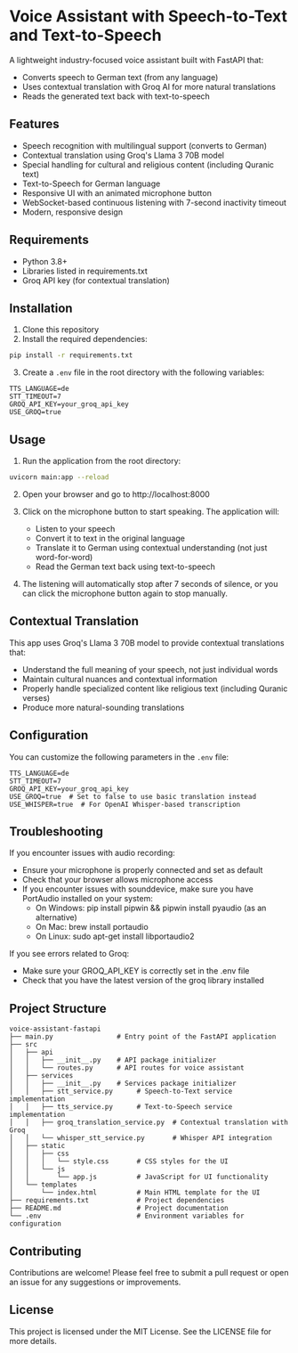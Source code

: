 # Voice Assistant with Speech-to-Text and Text-to-Speech

A lightweight industry-focused voice assistant built with FastAPI that:
- Converts speech to German text (from any language)
- Uses contextual translation with Groq AI for more natural translations
- Reads the generated text back with text-to-speech

## Features

- Speech recognition with multilingual support (converts to German)
- Contextual translation using Groq's Llama 3 70B model
- Special handling for cultural and religious content (including Quranic text)
- Text-to-Speech for German language
- Responsive UI with an animated microphone button
- WebSocket-based continuous listening with 7-second inactivity timeout
- Modern, responsive design

## Requirements

- Python 3.8+
- Libraries listed in requirements.txt
- Groq API key (for contextual translation)

## Installation

1. Clone this repository
2. Install the required dependencies:

```bash
pip install -r requirements.txt
```

3. Create a `.env` file in the root directory with the following variables:
```
TTS_LANGUAGE=de
STT_TIMEOUT=7
GROQ_API_KEY=your_groq_api_key
USE_GROQ=true
```

## Usage

1. Run the application from the root directory:

```bash
uvicorn main:app --reload
```

2. Open your browser and go to http://localhost:8000

3. Click on the microphone button to start speaking. The application will:
   - Listen to your speech
   - Convert it to text in the original language
   - Translate it to German using contextual understanding (not just word-for-word)
   - Read the German text back using text-to-speech

4. The listening will automatically stop after 7 seconds of silence, or you can click the microphone button again to stop manually.

## Contextual Translation

This app uses Groq's Llama 3 70B model to provide contextual translations that:
- Understand the full meaning of your speech, not just individual words
- Maintain cultural nuances and contextual information
- Properly handle specialized content like religious text (including Quranic verses)
- Produce more natural-sounding translations

## Configuration

You can customize the following parameters in the `.env` file:

```
TTS_LANGUAGE=de
STT_TIMEOUT=7
GROQ_API_KEY=your_groq_api_key
USE_GROQ=true  # Set to false to use basic translation instead
USE_WHISPER=true  # For OpenAI Whisper-based transcription
```

## Troubleshooting

If you encounter issues with audio recording:
- Ensure your microphone is properly connected and set as default
- Check that your browser allows microphone access
- If you encounter issues with sounddevice, make sure you have PortAudio installed on your system:
  - On Windows: pip install pipwin && pipwin install pyaudio (as an alternative)
  - On Mac: brew install portaudio
  - On Linux: sudo apt-get install libportaudio2

If you see errors related to Groq:
- Make sure your GROQ_API_KEY is correctly set in the .env file
- Check that you have the latest version of the groq library installed

## Project Structure
```
voice-assistant-fastapi
├── main.py                # Entry point of the FastAPI application
├── src
│   ├── api
│   │   ├── __init__.py    # API package initializer
│   │   └── routes.py      # API routes for voice assistant
│   ├── services
│   │   ├── __init__.py    # Services package initializer
│   │   ├── stt_service.py      # Speech-to-Text service implementation
│   │   ├── tts_service.py      # Text-to-Speech service implementation
│   │   ├── groq_translation_service.py  # Contextual translation with Groq
│   │   └── whisper_stt_service.py       # Whisper API integration
│   ├── static
│   │   ├── css
│   │   │   └── style.css       # CSS styles for the UI
│   │   └── js
│   │       └── app.js          # JavaScript for UI functionality
│   └── templates
│       └── index.html          # Main HTML template for the UI
├── requirements.txt            # Project dependencies
├── README.md                   # Project documentation
└── .env                        # Environment variables for configuration
```

## Contributing
Contributions are welcome! Please feel free to submit a pull request or open an issue for any suggestions or improvements.

## License
This project is licensed under the MIT License. See the LICENSE file for more details.